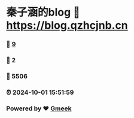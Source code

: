 # 秦子涵的blog :link: https://blog.qzhcjnb.cn 
### :page_facing_up: [9](https://blog.qzhcjnb.cn/tag.html) 
### :speech_balloon: 2 
### :hibiscus: 5506 
### :alarm_clock: 2024-10-01 15:51:59 
### Powered by :heart: [Gmeek](https://github.com/Meekdai/Gmeek)
